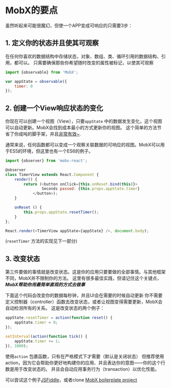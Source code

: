 # MobX的要点

虽然听起来可能很魔幻，但使一个APP变成可响应的只需要3步：

## 1. 定义你的状态并且使其可观察

在任何你喜欢的数据结构中存储状态，对象、数组、类、循环引用的数据结构、引用，都可以。
只需要确保那些你希望随时改变的属性被标记，以使其可观察

```javascript
import {observable} from 'MobX';

var appState = observable({
    timer: 0
});
```

## 2. 创建一个View响应状态的变化

你现在可以创建一个视图（View），只要`appState` 中的数据发生变化，这个视图可以自动更新。MobX会找到成本最小的方式更新你的视图。
这个简单的方法节省了你成吨的脚手架，并且[非常有效~](https://mendix.com/tech-blog/making-react-reactive-pursuit-high-performing-easily-maintainable-react-apps/).

通常来说，任何函数都可以变成一个观察关联数据的可响应的视图。MobX可以用于ES5的环境，但这里也有一个ES6的例子。

```javascript
import {observer} from 'mobx-react';

@observer
class TimerView extends React.Component {
    render() {
        return (<button onClick={this.onReset.bind(this)}>
                Seconds passed: {this.props.appState.timer}
            </button>);
    }

    onReset () {
        this.props.appState.resetTimer();
    }
};

React.render(<TimerView appState={appState} />, document.body);
```

(`resetTimer` 方法的实现见下一部分)

## 3. 改变状态

第三件要做的事情就是改变状态。这是你的应用只要要做的全部事情。与其他框架不同，MobX并不限制你的方法。
这里有很多最佳实践，但请记住这个关键点，
***MobX帮助你用最简单直观的方式去做事***

下面这个代码会改变你的数据每秒钟，并且UI会在需要的时候自动更新
你不需要定义控制器（controller）函数去改变状态，或者让视图变得需要更新，MobX会自动检测所有的关系。
这是改变状态的两个例子：

```javascript
appState.resetTimer = action(function reset() {
    appState.timer = 0;
});

setInterval(action(function tick() {
    appState.timer += 1;
}), 1000);
```

使用`action` 包裹函数，只有在严格模式下才需要（默认是关闭状态）
但推荐使用action，因为它会帮助你更好地构建你的应用、并且表达你的意图——你的这个行数是用于改变状态的。
并且会自动应用事务行为（transaction）以优化性能。

可以尝试这个例子[JSFiddle](http://jsfiddle.net/mweststrate/wgbe4guu/)，或者clone [MobX boilerplate project](https://github.com/MobXjs/mobx-react-boilerplate)
